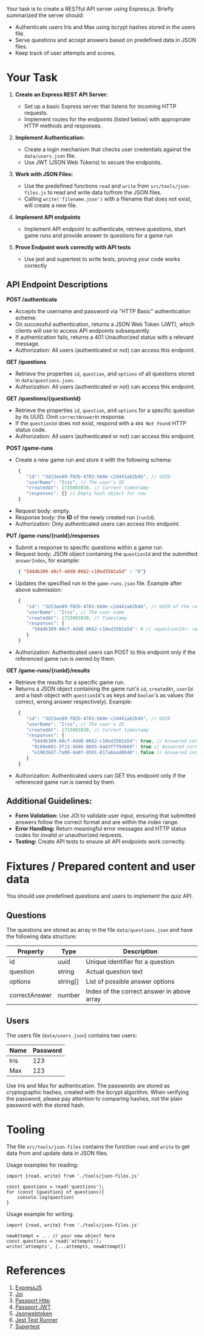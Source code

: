 Your task is to create a RESTful API server using Express.js. Briefly summarized the server should:

- Authenticate users Iris and Max using bcrypt hashes stored in the users file.
- Serve questions and accept answers based on predefined data in JSON files.
- Keep track of user attempts and scores.

# Your Task

1. **Create an Express REST API Server:**
   - Set up a basic Express server that listens for incoming HTTP requests.
   - Implement routes for the endpoints (listed below) with appropriate HTTP methods and responses.

2. **Implement Authentication:**
   - Create a login mechanism that checks user credentials against the `data/users.json` file.
   - Use JWT (JSON Web Tokens) to secure the endpoints.

3. **Work with JSON Files:**
   - Use the predefined functions `read` and `write` from `src/tools/json-files.js` to read and write data to/from the JSON files.
   - Calling `write('filename.json')` with a filename that does not exist, will create a new file.

4. **Implement API endpoints**
   - Implement API endpoint to authenticate, retrieve questions, start game runs 
     and provide answer to questions for a game run

5. **Prove Endpoint work correctly with API tests**
   - Use jest and supertest to write tests, proving your code works correctly 

## API Endpoint Descriptions

**POST /authenticate**
  - Accepts the username and password via "HTTP Basic" authentication scheme.
  - On successful authentication, returns a JSON Web Token (JWT), which clients will use to access API endpoints subsequently.
  - If authentication fails, returns a 401 Unauthorized status with a relevant message.
  - Authorization: All users (authenticated or not) can access this endpoint.

**GET /questions**
 - Retrieve the properties `id`, `question`, and `options` of all questions stored in `data/questions.json`.
 - Authorization: All users (authenticated or not) can access this endpoint.

**GET /questions/{questionId}**
 - Retrieve the properties `id`, `question`, and `options` for a specific question by its UUID. Omit `correctAnswer`in response.
 - If the `questionId` does not exist, respond with a `404 Not Found` HTTP status code.
 - Authorization: All users (authenticated or not) can access this endpoint.

**POST /game-runs**
 - Create a new game run and store it with the following schema:
     ```js
      {
         "id": "3d13ee89-f02b-4783-bb0e-c2d441a62b4b", // UUID
         "userName": "Iris", // The user's ID
         "createdAt": 1715003838, // Current timestamp
         "responses": {} // Empty hash object for now
      }
      ```
 - Request body: empty.
 - Response body: the **ID** of the newly created run (`runId`).
 - Authorization: Only authenticated users can access this endpoint.
   
**PUT /game-runs/{runId}/responses**
  - Submit a response to specific questions within a game run.
  - Request body: JSON object containing the `questionId` and the submitted `answerIndex`, for example:
     ```json
      { "544db309-40cf-4dd8-8662-c10ed3502a5d" : "0"}
      ```
  - Updates the specified run in the `game-runs.json` file. Example after above submission:
      ```js
       {
          "id": "3d13ee89-f02b-4783-bb0e-c2d441a62b4b", // UUID of the run
          "userName": "Iris", // The user name
          "createdAt": 1715003838, // Timestamp
          "responses": {
            "544db309-40cf-4dd8-8662-c10ed3502a5d": 0 // <questionId>: <answerIndex>
          }
       }
       ```
  - Authorization: Authenticated users can POST to this endpoint only if the referenced game run is owned by them.
   
**GET /game-runs/{runId}/results**
  - Retrieve the results for a specific game run.
  - Returns a JSON object containing the game run's `id`, `createdAt`, `userId` and a hash object with `questionId`'s as keys and `boolan`'s as values (for correct, wrong answer respectively). Example:
      ```js
       {
          "id": "3d13ee89-f02b-4783-bb0e-c2d441a62b4b", // UUID
          "userName": "Iris", // The user's ID
          "createdAt": 1715003838, // Current timestamp
          "responses": {
            "544db309-40cf-4dd8-8662-c10ed3502a5d": true, // Answered correctly
            "0c09e601-3f13-4d46-8895-6a03fff9d669": true // Answered correctly
            "e1963847-7a09-4a6f-9501-817a6aad0648": false // Answered incorrectly
          }
       }
       ```
  - Authorization: Authenticated users can GET this endpoint only if the referenced game run is owned by them.

## Additional Guidelines:

- **Form Validation:** Use JOI to validate user input, ensuring that submitted answers follow the correct format and are within the index range.
- **Error Handling:** Return meaningful error messages and HTTP status codes for invalid or unauthorized requests.
- **Testing:** Create API tests to ensure all API endpoints work correctly.

# Fixtures / Prepared content and user data

You should use predefined questions and users to implement the quiz API. 

## Questions

The questions are stored as array in the file `data/questions.json` and have the following data structure:

| Property      | Type     | Description                                |
|---------------|----------|--------------------------------------------|
| id            | uuid     | Unique identifier for a question           |
| question      | string   | Actual question text                       |
| options       | string[] | List of possible answer options            |
| correctAnswer | number   | Index of the correct answer in above array |

## Users

The users file (`data/users.json`) contains two users:

| Name | Password |
|------|----------|
| Iris | 123      |
| Max  | 123      |

Use Iris and Max for authentication. The passwords are stored as cryptographic hashes, created with the bcrypt algorithm.
When verifying the password, please pay attention to comparing hashes, not the plain password with the stored hash.

# Tooling

The file `src/tools/json-files` contains the function `read` and `write` to get data from and update data in JSON files.

Usage examples for reading:

    import {read, write} from './tools/json-files.js'

    const questions = read('questions'); 
    for (const {question} of questions){
        console.log(question)
    }

Usage example for writing:

    import {read, write} from './tools/json-files.js'
    
    newAttempt = ... // your new object here
    const questions = read('attempts');
    write('attempts', [...attempts, newAttempt])

# References

1. [ExpressJS](https://expressjs.com/)
2. [Joi](https://joi.dev/api/?v=17.13.0)
2. [Passport Http](https://www.passportjs.org/packages/passport-http/)
3. [Passport JWT](https://www.passportjs.org/packages/passport-jwt/)
4. [Jsonwebtoken](https://www.npmjs.com/package/jsonwebtoken)
5. [Jest Test Runner](https://jestjs.io/)
6. [Supertest](https://github.com/ladjs/supertest)
